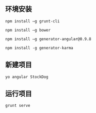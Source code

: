 ## 环境安装
`npm install –g grunt-cli`

`npm install –g bower`

`npm install –g generator-angular@0.9.8`

`npm install -g generator-karma`

## 新建项目
`yo angular StockDog`
## 运行项目
`grunt serve`